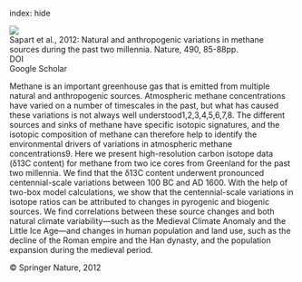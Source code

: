 index: hide

<div class="Citation">
    <div class="Citation-thumb CitationThumb-linked"  data-href="https://doi.org/10.1038/nature11461">
      <img src="https://static.claimspace.cloud/climate-study-static/refs/thumbs/6/Sapart_et_al_2012-thumb.png" />
    </div>

  <div class="Citation-body">
    <div class="Citation-text">Sapart et al., 2012: Natural and anthropogenic variations in methane sources during the past two millennia. <span class="Article-journal">Nature, </span><span class="Article-volume">490, </span>85-88pp.</div>
    <div class="Citation-links">
      <div class="CitationLink" data-href="https://doi.org/10.1038/nature11461">
        <div class="CitationLink-icon CitationLink-Doi"></div>
        <div class="CitationLink-text">DOI</div>
      </div>
      <div class="CitationLink" data-href="https://scholar.google.com/scholar?q=10.1038/nature11461">
        <div class="CitationLink-icon CitationLink-Scholar"></div>
        <div class="CitationLink-text">Google Scholar</div>
      </div>
    </div>
  </div>
</div>

Methane is an important greenhouse gas that is emitted from multiple natural and anthropogenic sources. Atmospheric methane concentrations have varied on a number of timescales in the past, but what has caused these variations is not always well understood1,2,3,4,5,6,7,8. The different sources and sinks of methane have specific isotopic signatures, and the isotopic composition of methane can therefore help to identify the environmental drivers of variations in atmospheric methane concentrations9. Here we present high-resolution carbon isotope data (δ13C content) for methane from two ice cores from Greenland for the past two millennia. We find that the δ13C content underwent pronounced centennial-scale variations between 100 BC and AD 1600. With the help of two-box model calculations, we show that the centennial-scale variations in isotope ratios can be attributed to changes in pyrogenic and biogenic sources. We find correlations between these source changes and both natural climate variability—such as the Medieval Climate Anomaly and the Little Ice Age—and changes in human population and land use, such as the decline of the Roman empire and the Han dynasty, and the population expansion during the medieval period.

<div class="Citation-copy">
&copy; Springer Nature, 2012
</div>